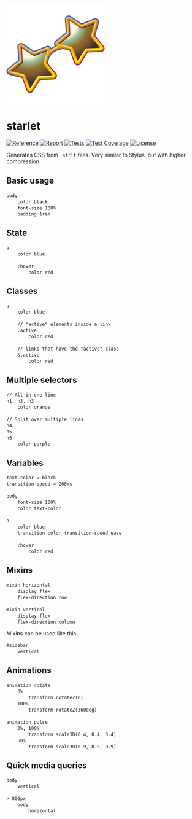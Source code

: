 <img src="https://github.com/facefunk/starlet/blob/master/logo.svg" width="256" height="256" alt="starlet" title="starlet">

# starlet

[![Reference][godoc-img]][godoc-url]
[![Report][report-img]][report-url]
[![Tests][tests-img]][tests-url]
[![Test Coverage][cover-img]][cover-url]
[![License][license-img]][license-url]

Generates CSS from `.strlt` files. Very similar to Stylus, but with higher compression.

## Basic usage

```starlet
body
	color black
	font-size 100%
	padding 1rem
```

## State

```starlet
a
	color blue

	:hover
		color red
```

## Classes

```starlet
a
	color blue

	// "active" elements inside a link
	.active
		color red

	// links that have the "active" class
	&.active
		color red
```

## Multiple selectors

```starlet
// All in one line
h1, h2, h3
	color orange

// Split over multiple lines
h4,
h5,
h6
	color purple
```

## Variables

```starlet
text-color = black
transition-speed = 200ms

body
	font-size 100%
	color text-color

a
	color blue
	transition color transition-speed ease
	
	:hover
		color red
```

## Mixins

```starlet
mixin horizontal
	display flex
	flex-direction row

mixin vertical
	display flex
	flex-direction column
```

Mixins can be used like this:

```starlet
#sidebar
	vertical
```

## Animations

```starlet
animation rotate
	0%
		transform rotateZ(0)
	100%
		transform rotateZ(360deg)

animation pulse
	0%, 100%
		transform scale3D(0.4, 0.4, 0.4)
	50%
		transform scale3D(0.9, 0.9, 0.9)
```

## Quick media queries

```starlet
body
	vertical

> 800px
	body
		horizontal
```

[godoc-img]: https://godoc.org/github.com/facefunk/starlet?status.svg
[godoc-url]: https://godoc.org/github.com/facefunk/starlet
[report-img]: https://goreportcard.com/badge/github.com/facefunk/starlet
[report-url]: https://goreportcard.com/report/github.com/facefunk/starlet
[tests-img]: https://github.com/facefunk/starlet/actions/workflows/go.yml/badge.svg
[tests-url]: https://github.com/facefunk/starlet/actions/workflows/go.yml
[cover-img]: https://img.shields.io/endpoint?url=https://gist.githubusercontent.com/facefunk/dab69a116cf1a97577a1194a1e67ab55/raw/starlet__heads_master.json
[cover-url]: https://htmlpreview.github.io/?https://gist.githubusercontent.com/facefunk/dab69a116cf1a97577a1194a1e67ab55/raw/starlet__heads_master.html
[license-img]: https://img.shields.io/badge/license-MIT-blue.svg
[license-url]: https://github.com/facefunk/starlet/blob/master/LICENSE
